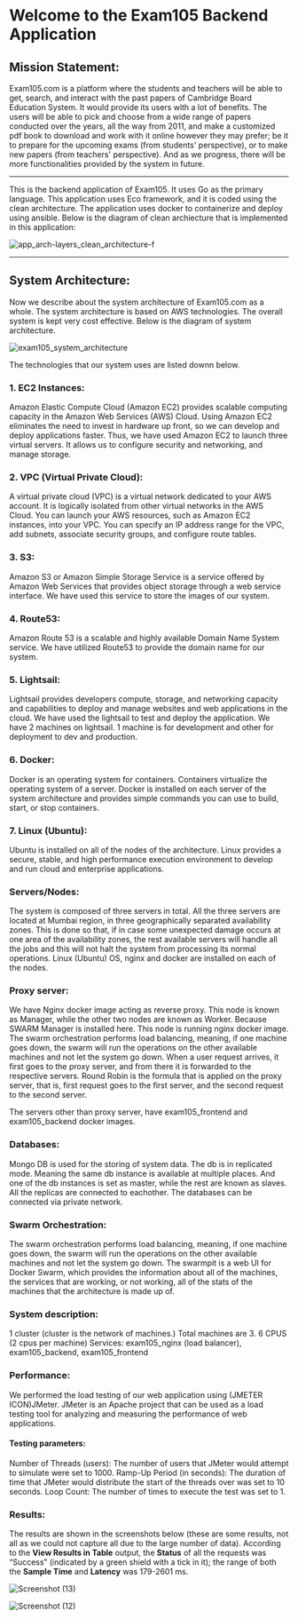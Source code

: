 # Welcome to the Exam105 Backend Application


## Mission Statement: 
Exam105.com is a platform where the students and teachers will be able to get, search, and interact with the past papers of Cambridge Board Education System. It would provide its users with a lot of benefits. The users will be able to pick and choose from a wide range of papers conducted over the years, all the way from 2011, and make a customized pdf book to download and work with it online however they may prefer; be it to prepare for the upcoming exams (from students' perspective), or to make new papers (from teachers' perspective). And as we progress, there will be more functionalities provided by the system in future.

---

This is the backend application of Exam105. It uses Go as the primary language. This application uses Eco framework, and it is coded using the clean architecture. The application uses docker to containerize and deploy using ansible. Below is the diagram of clean archiecture that is implemented in this application: 

![app_arch-layers_clean_architecture-f](https://user-images.githubusercontent.com/52341921/133074347-7c684f18-8298-4e0c-b381-54f264d7df9c.png)


---

## System Architecture:
Now we describe about the system architecture of Exam105.com as a whole. The system architecture is based on AWS technologies. The overall system is kept very cost effective. Below is the diagram of system architecture.

![exam105_system_architecture](https://user-images.githubusercontent.com/52341921/133076841-609da4af-87bc-4bef-9867-489850b5ea88.png)

The technologies that our system uses are listed downn below.
### 1. EC2 Instances: 
   Amazon Elastic Compute Cloud (Amazon EC2) provides scalable computing capacity in the Amazon Web Services (AWS) Cloud. Using Amazon EC2 eliminates the need to invest in hardware up front, so we can develop and deploy applications faster. Thus, we have used Amazon EC2 to launch three virtual servers. It allows us to configure security and networking, and manage storage.
### 2. VPC (Virtual Private Cloud):
   A virtual private cloud (VPC) is a virtual network dedicated to your AWS account. It is logically isolated from other virtual networks in 	the AWS Cloud. You can launch your AWS resources, such as Amazon EC2 instances, into your VPC. You can specify an IP address range for 		the VPC, add subnets, associate security groups, and configure route tables.
### 3. S3:
   Amazon S3 or Amazon Simple Storage Service is a service offered by Amazon Web Services that provides object storage through a web service 	interface. We have used this service to store the images of our system.
### 4. Route53:
   Amazon Route 53 is a scalable and highly available Domain Name System service. We have utilized Route53 to provide the domain name for our system.
### 5. Lightsail:
   Lightsail provides developers compute, storage, and networking capacity and capabilities to deploy and manage websites and web applications in the cloud. We have used the lightsail to test and deploy the application. We have 2 machines on lightsail. 1 machine is for development and other for deployment to dev and production.
### 6. Docker:
   Docker is an operating system for containers. Containers virtualize the operating system of a server. Docker is installed on each server	of the system architecture and provides simple commands you can use to build, start, or stop containers.
### 7. Linux (Ubuntu):
   Ubuntu is installed on all of the nodes of the architecture. Linux provides a secure, stable, and high performance execution environment to develop and run cloud and enterprise applications.

### Servers/Nodes:
   The system is composed of three servers in total. All the three servers are located at Mumbai region, in three geographically separated availability zones. This is done so that, if in case some unexpected damage occurs at one area of the availability zones, the rest available servers will handle all the jobs and this will not halt the system from processing its normal operations. Linux (Ubuntu) OS, nginx and docker are installed on each of the nodes.

### Proxy server: 
   We have Nginx docker image acting as reverse proxy. This node is known as Manager, while the other two nodes are known as Worker. Because SWARM Manager is installed here.  This node is running nginx docker image. The swarm orchestration performs load balancing, meaning, if one machine goes down, the swarm will run the operations on the other available machines and not let the system go down. 
When a user request arrives, it first goes to the proxy server, and from there it is forwarded to the respective servers. Round Robin is the formula that is applied on the proxy server, that is, first request goes to the first server, and the second request to the second server.

The servers other than proxy server, have exam105_frontend and exam105_backend docker images.

### Databases: 
   Mongo DB is used for the storing of system data. The db is in replicated mode. Meaning the same db instance is available at multiple places. And one of the db instances is set as master, while the rest are known as slaves. All the replicas are connected to eachother. The databases can be connected via private network. 

### Swarm Orchestration:
   The swarm orchestration performs load balancing, meaning, if one machine goes down, the swarm will run the operations on the other available machines and not let the system go down. The swarmpit is a web UI for Docker Swarm, which provides the information about all of the machines, the services that are working, or not working, all of the stats of the machines that the architecture is made up of.

### System description:
   1 cluster (cluster is the network of machines.)
Total machines are 3. 6 CPUS (2 cpus per machine)
Services: exam105_nginx (load balancer), exam105_backend, exam105_frontend

### Performance:
   We performed the load testing of our web application using (JMETER ICON)JMeter. JMeter is an Apache project that can be used as a load testing tool for analyzing and measuring the performance of web applications.
#### Testing parameters:
   Number of Threads (users): The number of users that JMeter would attempt to simulate were set to 1000.
   Ramp-Up Period (in seconds): The duration of time that JMeter would distribute the start of the threads over was set to 10 seconds.
   Loop Count: The number of times to execute the test was set to 1.
   
### Results:
The results are shown in the screenshots below (these are some results, not all as we could not capture all due to the large number of data). According to the **View Results in Table** output, the **Status** of all the requests was “Success” (indicated by a green shield with a tick in it); the range of both the **Sample Time** and **Latency** was 179-2601 ms.

![Screenshot (13)](https://user-images.githubusercontent.com/52341921/133097602-54cac6e5-25a0-47c8-ad2d-203b024d9992.png)

![Screenshot (12)](https://user-images.githubusercontent.com/52341921/133097645-c3265c7d-d3e3-4594-ac87-8bdb6212855d.png)
